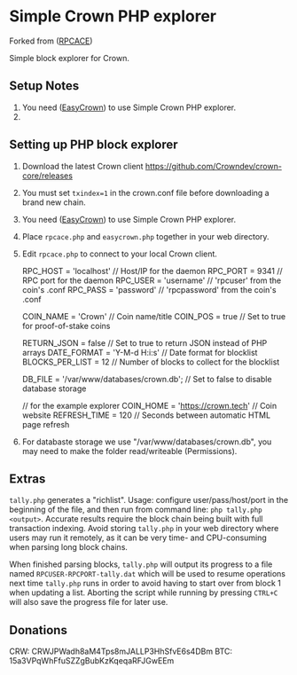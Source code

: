 Simple Crown PHP explorer
==============================

Forked from ([RPCACE](https://github.com/stolendata/rpc-ace))

Simple block explorer for Crown.

Setup Notes
-----------

1. You need ([EasyCrown](https://github.com/defunctec/EasyCrown-PHP)) to use Simple Crown PHP explorer.
2. 

Setting up PHP block explorer
------------------

1. Download the latest Crown client https://github.com/Crowndev/crown-core/releases
2. You must set `txindex=1` in the crown.conf file before downloading a brand new chain.
3. You need ([EasyCrown](https://github.com/defunctec/EasyCrown-PHP)) to use Simple Crown PHP explorer.
4. Place `rpcace.php` and `easycrown.php` together in your web directory.
5. Edit `rpcace.php` to connect to your local Crown client.

    RPC_HOST = 'localhost'              // Host/IP for the daemon
    RPC_PORT = 9341                     // RPC port for the daemon
    RPC_USER = 'username'               // 'rpcuser' from the coin's .conf
    RPC_PASS = 'password'               // 'rpcpassword' from the coin's .conf

    COIN_NAME = 'Crown'                 // Coin name/title
    COIN_POS = true                     // Set to true for proof-of-stake coins

    RETURN_JSON = false                 // Set to true to return JSON instead of PHP arrays
    DATE_FORMAT = 'Y-M-d H:i:s'         // Date format for blocklist
    BLOCKS_PER_LIST = 12                // Number of blocks to collect for the blocklist

    DB_FILE = '/var/www/databases/crown.db';     // Set to false to disable database storage

    // for the example explorer
    COIN_HOME = 'https://crown.tech'    // Coin website
    REFRESH_TIME = 120                  // Seconds between automatic HTML page refresh


6. For databaste storage we use "/var/www/databases/crown.db", you may need to make the folder read/writeable (Permissions).

Extras
------

`tally.php` generates a "richlist". Usage: configure user/pass/host/port in the beginning of the file, and then run from command line: `php tally.php <output>`. Accurate results require the block chain being built with full transaction indexing. Avoid storing `tally.php` in your web directory where users may run it remotely, as it can be very time- and CPU-consuming when parsing long block chains.

When finished parsing blocks, `tally.php` will output its progress to a file named `RPCUSER-RPCPORT-tally.dat` which will be used to resume operations next time `tally.php` runs in order to avoid having to start over from block 1 when updating a list. Aborting the script while running by pressing `CTRL+C` will also save the progress file for later use.


Donations
---------

CRW: CRWJPWadh8aM4Tps8mJALLP3HhSfvE6s4DBm
BTC: 15a3VPqWhFfuSZZgBubKzKqeqaRFJGwEEm
